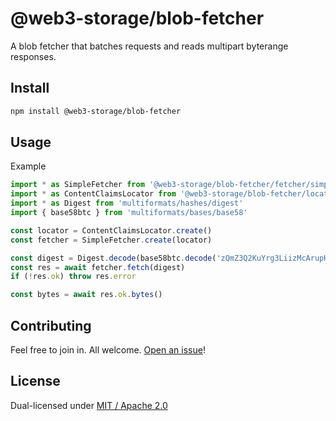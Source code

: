 # @web3-storage/blob-fetcher

A blob fetcher that batches requests and reads multipart byterange responses.

## Install

```sh
npm install @web3-storage/blob-fetcher
```

## Usage

Example

```js
import * as SimpleFetcher from '@web3-storage/blob-fetcher/fetcher/simple'
import * as ContentClaimsLocator from '@web3-storage/blob-fetcher/locator/content-claims'
import * as Digest from 'multiformats/hashes/digest'
import { base58btc } from 'multiformats/bases/base58'

const locator = ContentClaimsLocator.create()
const fetcher = SimpleFetcher.create(locator)

const digest = Digest.decode(base58btc.decode('zQmZ3Q2KuYrg3LiizMcArupHjv3dDdn3r4MLPtANTsj3ut5'))
const res = await fetcher.fetch(digest)
if (!res.ok) throw res.error

const bytes = await res.ok.bytes()
```


## Contributing

Feel free to join in. All welcome. [Open an issue](https://github.com/w3s-project/blob-fetcher/issues)!

## License

Dual-licensed under [MIT / Apache 2.0](https://github.com/w3s-project/blob-fetcher/blob/main/LICENSE.md)
